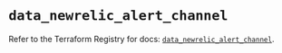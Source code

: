 # `data_newrelic_alert_channel`

Refer to the Terraform Registry for docs: [`data_newrelic_alert_channel`](https://registry.terraform.io/providers/newrelic/newrelic/3.68.0/docs/data-sources/alert_channel).

